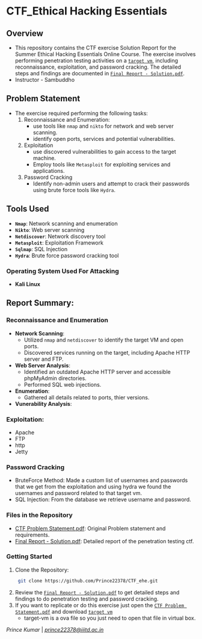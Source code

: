 # CTF_Ethical Hacking Essentials

## Overview
* This repository contains the CTF exercise Solution Report for the Summer Ethical Hacking Essentials Online Course. The exercise involves performing penetration testing activities on a [`target vm`](https://drive.google.com/drive/folders/1hsQKhayv7-yKMpN8Sa_K18s1RfCJIH0o), including reconnaissance, exploitation, and password cracking. The detailed steps and findings are documented in [`Final Report - Solution.pdf`](https://github.com/Prince22378/CTF_ehe/blob/main/Final%20Report%20-%20Solution.pdf).
* Instructor - Sambuddho

## Problem Statement
* The exercise required performing the following tasks:
  1. Reconnaissance and Enumeration:
     - use tools like `nmap` and `nikto` for network and web server scanning.
     - identify open ports, services and potential vulnerabilities.
  2. Exploitation
     - use discovered vulnerabilities to gain access to the target machine.
     - Employ tools like `Metasploit` for exploiting services and applications.
  3. Password Cracking
     - Identify non-admin users and attempt to crack their passwords using brute force tools like `Hydra`.

## Tools Used 
* **`Nmap`**: Network scanning and enumeration
* **`Nikto`**: Web server scanning
* **`Netdiscover`**: Network discovery tool
* **`Metasploit`**: Exploitation Framework
* **`Sqlmap`**: SQL Injection
* **`Hydra`**: Brute force password cracking tool

### Operating System Used For Attacking
  * **Kali Linux**

## Report Summary:
### Reconnaissance and Enumeration
  * **Network Scanning**:
    - Utilized `nmap` and `netdiscover` to identify the target VM and open ports.
    - Discovered services running on the target, including Apache HTTP server and FTP.
  * **Web Server Analysis**:
    - Identified an outdated Apache HTTP server and accessible phpMyAdmin directories.
    - Performed SQL web injections.
  * **Enumeration**:
    - Gathered all details related to ports, thier versions.
  * **Vunerability Analysis**:
    
### Exploitation:
  - Apache
  - FTP
  - http
  - Jetty

### Password Cracking
  * BruteForce Method: Made a custom list of usernames and passwords that we get from the exploitation and using hydra we found the usernames and password related to that target vm.
  * SQL Injection: From the database we retrieve username and password.

### Files in the Repository
* [CTF Problem Statement.pdf](https://github.com/Prince22378/CTF_ehe/blob/main/CTF%20Problem%20Statement.pdf): Original Problem statement and requirements.
* [Final Report - Solution.pdf](https://github.com/Prince22378/CTF_ehe/blob/main/Final%20Report%20-%20Solution.pdf): Detailed report of the penetration testing ctf.


### Getting Started
  1. Clone the Repository:
     ```bash
      git clone https://github.com/Prince22378/CTF_ehe.git
  2. Review the [`Final Report - Solution.pdf`](https://github.com/Prince22378/CTF_ehe/blob/main/Final%20Report%20-%20Solution.pdf) to get detailed steps and findings to do penetration testing and password cracking.
  3. If you want to replicate or do this exercise just open the [`CTF Problem Statement.pdf`](https://github.com/Prince22378/CTF_ehe/blob/main/CTF%20Problem%20Statement.pdf) and download [`target vm`](https://drive.google.com/drive/folders/1hsQKhayv7-yKMpN8Sa_K18s1RfCJIH0o) 
     - target-vm is a ova file so you just need to open that file in virtual box.
  




 *Prince Kumar* | *prince22378@iiitd.ac.in*

     



